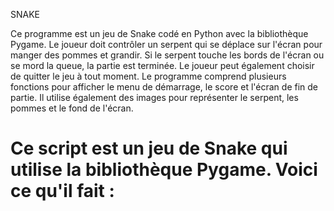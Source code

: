 SNAKE

Ce programme est un jeu de Snake codé en Python avec la bibliothèque Pygame. 
Le joueur doit contrôler un serpent qui se déplace sur l'écran pour manger des pommes et grandir. Si le serpent touche les bords de l'écran ou se mord la queue, 
la partie est terminée. 
Le joueur peut également choisir de quitter le jeu à tout moment. Le programme comprend plusieurs fonctions pour afficher le menu de démarrage, 
le score et l'écran de fin de partie. Il utilise également des images pour représenter le serpent, les pommes et le fond de l'écran.
# Ce script est un jeu de Snake qui utilise la bibliothèque Pygame. Voici ce qu'il fait :

